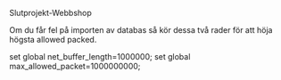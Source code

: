 Slutprojekt-Webbshop

Om du får fel på importen av databas så kör dessa två rader för att höja högsta allowed packed.

set global net_buffer_length=1000000; 
set global max_allowed_packet=1000000000;
